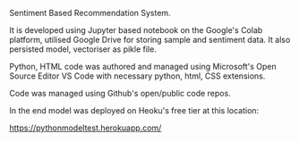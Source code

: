 Sentiment Based Recommendation System.

It is developed using Jupyter based notebook on the Google's Colab platform, utilised Google Drive for storing sample and sentiment data.
It also persisted model, vectoriser as pikle file.

Python, HTML code was authored and managed using Microsoft's Open Source Editor VS Code with necessary python, html, CSS extensions. 

Code was managed using Github's open/public code repos.

In the end model was deployed on Heoku's free tier at this location:

https://pythonmodeltest.herokuapp.com/
